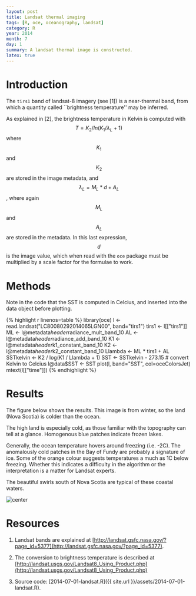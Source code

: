 ```yaml
---
layout: post
title: Landsat thermal imaging
tags: [R, oce, oceanography, landsat]
category: R
year: 2014
month: 7
day: 1
summary: A landsat thermal image is constructed.
latex: true
---
```


# Introduction

The ``tirs1`` band of landsat-8 imagery (see [1]) is a near-thermal band, from which a quantity called ``brightness temperature'' may be inferred.

As explained in [2], the brightness temperature in Kelvin is computed with $$T=K_2 / ln(K_1/\lambda_L + 1)$$ where $$K_1$$ and $$K_2$$ are stored in the image metadata, and $$\lambda_L=M_L*d+A_L$$, where again $$M_L$$ and $$A_L$$ are stored in the metadata.  In this last expression, $$d$$ is the image value, which when read with the ``oce`` package must be multiplied by a scale factor for the formulae to work.

# Methods

Note in the code that the SST is computed in Celcius, and inserted into the data object before plotting.


{% highlight r linenos=table %}
library(oce)
l <- read.landsat("LC80080292014065LGN00", band="tirs1")
tirs1 <- l[["tirs1"]]
ML <- l@metadata$header$radiance_mult_band_10
AL <- l@metadata$header$radiance_add_band_10
K1 <- l@metadata$header$k1_constant_band_10
K2 <- l@metadata$header$k2_constant_band_10
Llambda <- ML * tirs1 + AL
SSTkelvin <- K2 / log(K1 / Llambda + 1)
SST <- SSTkelvin - 273.15                 # convert Kelvin to Celcius
l@data$SST <- SST
plot(l, band="SST", col=oceColorsJet)
mtext(l[["time"]])
{% endhighlight %}

# Results

The figure below shows the results.  This image is from winter, so the land (Nova Scotia) is colder than the ocean.  

The high land is especially cold, as those familiar with the topography can tell at a glance.  Homogenous blue patches indicate frozen lakes.  

Generally, the ocean temperature hovers around freezing (i.e. -2C).  The anomalously cold patches in the Bay of Fundy are probably a signature of ice.  Some of the orange colour suggests temperatures a much as 1C below freezing.  Whether this indicates a difficulty in the algorithm or the interpretation is a matter for Landsat experts.

The beautiful swirls south of Nova Scotia are typical of these coastal waters.

![center](http://dankelley.github.io/figs/2014-07-01-landsat.png) 

# Resources

1. Landsat bands are explained at [http://landsat.gsfc.nasa.gov/?page_id=5377](http://landsat.gsfc.nasa.gov/?page_id=5377).

2. The conversion to brightness temperature is described at [http://landsat.usgs.gov/Landsat8_Using_Product.php](http://landsat.usgs.gov/Landsat8_Using_Product.php)

3. Source code: [2014-07-01-landsat.R]({{ site.url }}/assets/2014-07-01-landsat.R).

